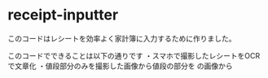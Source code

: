 # receipt-inputter
このコードはレシートを効率よく家計簿に入力するために作りました。

このコードでできることは以下の通りです
・スマホで撮影したレシートをOCRで文章化
・値段部分のみを撮影した画像から値段の部分を
の画像から
